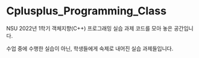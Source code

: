 # Cplusplus_Programming_Class
NSU 2022년 1학기 객체지향(C++) 프로그래밍 실습 과제 코드를 모아 놓은 공간입니다.

수업 중에 수행한 실습이 아닌, 학생들에게 숙제로 내어진 실습 과제들입니다.
